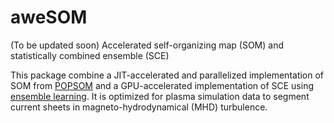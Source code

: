 # aweSOM
(To be updated soon) Accelerated self-organizing map (SOM) and statistically combined ensemble (SCE)

This package combine a JIT-accelerated and parallelized implementation of SOM from [POPSOM](https://github.com/njali2001/popsom) and a GPU-accelerated implementation of SCE using [ensemble learning](https://github.com/mkruuse/segmenting-turbulent-simulations-with-ensemble-learning). It is optimized for plasma simulation data to segment current sheets in magneto-hydrodynamical (MHD) turbulence.
